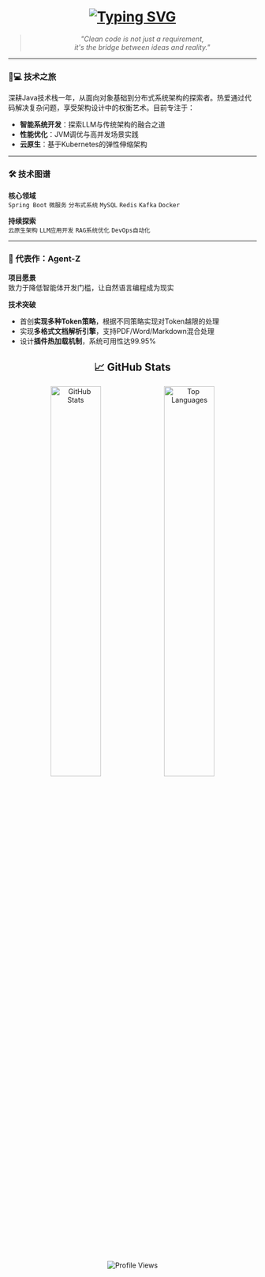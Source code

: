 <!-- 个人宣言 -->
<div align="center">
  <h1> 
    <a href="https://git.io/typing-svg">
      <img src="https://readme-typing-svg.demolab.com?font=Fira+Code&weight=600&size=26&duration=4000&pause=1000&color=4BC425&center=true&vCenter=true&width=500&lines=Hello+World!+%F0%9F%92%BB;Java+Backend+Engineer;Building+Intelligent+Systems;Open+Source+Enthusiast" alt="Typing SVG">
    </a>
  </h1>
</div>

<!-- 技术信仰 -->
<div align="center">
  <blockquote>
  <i>"Clean code is not just a requirement,<br>it's the bridge between ideas and reality."</i>
  </blockquote>
</div>

---

### 🧑💻 技术之旅
深耕Java技术栈一年，从面向对象基础到分布式系统架构的探索者。热爱通过代码解决复杂问题，享受架构设计中的权衡艺术。目前专注于：
- **智能系统开发**：探索LLM与传统架构的融合之道
- **性能优化**：JVM调优与高并发场景实践
- **云原生**：基于Kubernetes的弹性伸缩架构

---

### 🛠️ 技术图谱
**核心领域**  
`Spring Boot` `微服务` `分布式系统` `MySQL` `Redis` `Kafka` `Docker`  

**持续探索**  
`云原生架构` `LLM应用开发` `RAG系统优化` `DevOps自动化`

---

### 🚀 代表作：Agent-Z
**项目愿景**  
致力于降低智能体开发门槛，让自然语言编程成为现实

**技术突破**  
- 首创**实现多种Token策略**，根据不同策略实现对Token越限的处理
- 实现**多格式文档解析引擎**，支持PDF/Word/Markdown混合处理
- 设计**插件热加载机制**，系统可用性达99.95%

<!-- GitHub统计 -->
<h2 align="center">📈 GitHub Stats</h2>

<p align="center">
  <img src="https://github-readme-stats.vercel.app/api?username=zhangigao&show_icons=true&theme=radical" alt="GitHub Stats" width="45%"/>
  
  <img src="https://github-readme-stats.vercel.app/api/top-langs/?username=zhangigao&layout=compact&theme=radical" alt="Top Languages" width="45%"/>
</p>

<!-- 访客统计 -->
<p align="center">
  <img src="https://komarev.com/ghpvc/?username=zhangigao&label=Profile%20Views&color=blue&style=flat-square" alt="Profile Views"/>
</p>
